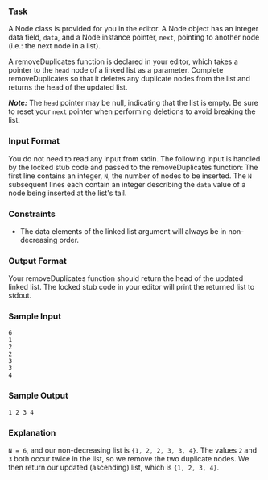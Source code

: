 ### Task

A Node class is provided for you in the editor. A Node object has an integer data field, `data`, and a Node instance pointer, `next`, pointing to another node (i.e.: the next node in a list).

A removeDuplicates function is declared in your editor, which takes a pointer to the `head` node of a linked list as a parameter. Complete removeDuplicates so that it deletes any duplicate nodes from the list and returns the head of the updated list.

***Note:*** The `head` pointer may be null, indicating that the list is empty. Be sure to reset your `next` pointer when performing deletions to avoid breaking the list.

### Input Format

You do not need to read any input from stdin. The following input is handled by the locked stub code and passed to the removeDuplicates function: 
The first line contains an integer, `N`, the number of nodes to be inserted. 
The `N` subsequent lines each contain an integer describing the `data` value of a node being inserted at the list's tail.

###  Constraints

- The data elements of the linked list argument will always be in non-decreasing order.

### Output Format

Your removeDuplicates function should return the head of the updated linked list. The locked stub code in your editor will print the returned list to stdout.

### Sample Input

    6
    1
    2
    2
    3
    3
    4

### Sample Output

    1 2 3 4 

### Explanation

`N = 6`, and our non-decreasing list is `{1, 2, 2, 3, 3, 4}`. The values `2` and `3` both occur twice in the list, so we remove the two duplicate nodes. We then return our updated (ascending) list, which is `{1, 2, 3, 4}`.
